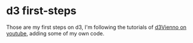 d3 first-steps
==============

Those are my first steps on d3, I'm following the tutorials of [d3Vienno on youtube](https://www.youtube.com/playlist?list=PL6il2r9i3BqH9PmbOf5wA5E1wOG3FT22p), adding some of my own code.